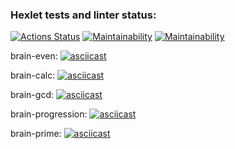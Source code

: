 ### Hexlet tests and linter status:
[![Actions Status](https://github.com/gleb-fake-git/python-project-49/actions/workflows/hexlet-check.yml/badge.svg)](https://github.com/gleb-fake-git/python-project-49/actions)
[![Maintainability](https://api.codeclimate.com/v1/badges/93eb3abfcdbf8ae42620/maintainability)](https://codeclimate.com/github/gleb-fake-git/python-project-49/maintainability)
[![Maintainability](https://api.codeclimate.com/v1/badges/93eb3abfcdbf8ae42620/maintainability)](https://codeclimate.com/github/gleb-fake-git/python-project-49/maintainability)

brain-even:
[![asciicast](https://asciinema.org/a/XbdDtY6qsL4tfiDb5X4ZahZV1.png)](https://asciinema.org/a/XbdDtY6qsL4tfiDb5X4ZahZV1)

brain-calc:
[![asciicast](https://asciinema.org/a/pjIJAz4oCWNRySSPTrisspyib.png)](https://asciinema.org/a/pjIJAz4oCWNRySSPTrisspyib)

brain-gcd:
[![asciicast](https://asciinema.org/a/aqNCXXMD5Zz9WlL76TS1cQJ99.png)](https://asciinema.org/a/aqNCXXMD5Zz9WlL76TS1cQJ99)

brain-progression:
[![asciicast](https://asciinema.org/a/iUjICMryhVGXAyEWyUm6oCl1e.png)](https://asciinema.org/a/iUjICMryhVGXAyEWyUm6oCl1e)

brain-prime:
[![asciicast](https://asciinema.org/a/hTYBtxbEkov4diirw8TF9Bncu.png)](https://asciinema.org/a/hTYBtxbEkov4diirw8TF9Bncu)
